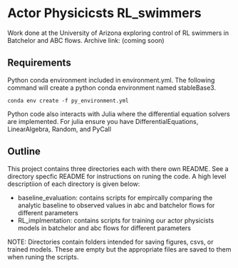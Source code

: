 # Actor Physicicsts RL_swimmers
Work done at the University of Arizona exploring control of RL swimmers in Batchelor and ABC flows. Archive link: (coming soon)

## Requirements

Python conda environment included in environment.yml. The following command will create a python conda environment named stableBase3.

```
conda env create -f py_environment.yml
```

Python code also interacts with Julia where the differential equation solvers are implemented. For julia ensure you have DifferentialEquations, LinearAlgebra, Random, and PyCall

## Outline
This project contains three directories each with there own README. See a directory specfic README for instructions on runing the code. A high level descriptiion of each directory is given below:

- baseline_evaluation: contains scripts for empircally comparing the analytic baseline to observed values in abc and batchelor flows for different parameters
- RL_implmentation: contains scripts for training our actor physicists models in batchelor and abc flows for different parameters


NOTE: Directories contain folders intended for saving figures, csvs, or trained models. These are empty but the appropriate files are saved to them when runing the scripts.